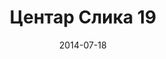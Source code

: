 ---
layout: default
modal-id: 1
date: 2014-07-18
img: centar/DSC_0289.jpg
alt: image-alt
store: Centar
title: Центар Слика 19
description: Intro LINQ is query language for C and VB introduced in .NET 3.5 and VS 2008. LINQ simplifies querying by offering one unified language to query different types of data sources. In order to use LINQ to query data source we need LINQ provider. Many providers are posted here and there is option to create our own providers, so basically you can query everything with the right provider. This means that a single query can be used to query data from DB, XML, lists etc.. Query SyntaxLINQ queries can be written in two basic ways.

---